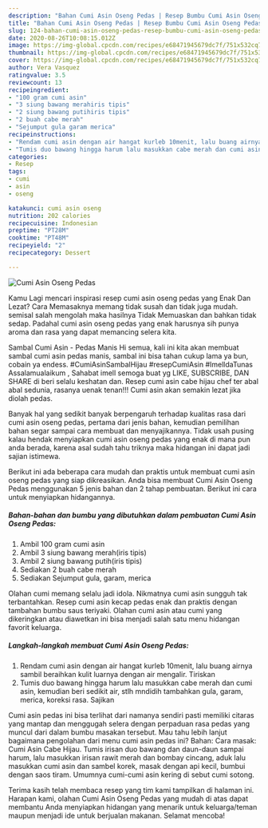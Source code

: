 ```yaml
---
description: "Bahan Cumi Asin Oseng Pedas | Resep Bumbu Cumi Asin Oseng Pedas Yang Mudah Dan Praktis"
title: "Bahan Cumi Asin Oseng Pedas | Resep Bumbu Cumi Asin Oseng Pedas Yang Mudah Dan Praktis"
slug: 124-bahan-cumi-asin-oseng-pedas-resep-bumbu-cumi-asin-oseng-pedas-yang-mudah-dan-praktis
date: 2020-08-26T10:08:15.012Z
image: https://img-global.cpcdn.com/recipes/e68471945679dc7f/751x532cq70/cumi-asin-oseng-pedas-foto-resep-utama.jpg
thumbnail: https://img-global.cpcdn.com/recipes/e68471945679dc7f/751x532cq70/cumi-asin-oseng-pedas-foto-resep-utama.jpg
cover: https://img-global.cpcdn.com/recipes/e68471945679dc7f/751x532cq70/cumi-asin-oseng-pedas-foto-resep-utama.jpg
author: Vera Vasquez
ratingvalue: 3.5
reviewcount: 13
recipeingredient:
- "100 gram cumi asin"
- "3 siung bawang merahiris tipis"
- "2 siung bawang putihiris tipis"
- "2 buah cabe merah"
- "Sejumput gula garam merica"
recipeinstructions:
- "Rendam cumi asin dengan air hangat kurleb 10menit, lalu buang airnya sambil beraihkan kulit luarnya dengan air mengalir. Tiriskan"
- "Tumis duo bawang hingga harum lalu masukkan cabe merah dan cumi asin, kemudian beri sedikit air, stlh mndidih tambahkan gula, garam, merica, koreksi rasa. Sajikan"
categories:
- Resep
tags:
- cumi
- asin
- oseng

katakunci: cumi asin oseng 
nutrition: 202 calories
recipecuisine: Indonesian
preptime: "PT28M"
cooktime: "PT48M"
recipeyield: "2"
recipecategory: Dessert

---
```



![Cumi Asin Oseng Pedas](https://img-global.cpcdn.com/recipes/e68471945679dc7f/751x532cq70/cumi-asin-oseng-pedas-foto-resep-utama.jpg)

Kamu Lagi mencari inspirasi resep cumi asin oseng pedas yang Enak Dan Lezat? Cara Memasaknya memang tidak susah dan tidak juga mudah. semisal salah mengolah maka hasilnya Tidak Memuaskan dan bahkan tidak sedap. Padahal cumi asin oseng pedas yang enak harusnya sih punya aroma dan rasa yang dapat memancing selera kita.

Sambal Cumi Asin - Pedas Manis Hi semua, kali ini kita akan membuat sambal cumi asin pedas manis, sambal ini bisa tahan cukup lama ya bun, cobain ya endess. #CumiAsinSambalHijau #resepCumiAsin #ImelldaTunas Assalamualaikum , Sahabat imell semoga buat yg LIKE, SUBSCRIBE, DAN SHARE di beri selalu keshatan dan. Resep cumi asin cabe hijau chef ter abal abal sedunia, rasanya uenak tenan!!! Cumi asin akan semakin lezat jika diolah pedas.

Banyak hal yang sedikit banyak berpengaruh terhadap kualitas rasa dari cumi asin oseng pedas, pertama dari jenis bahan, kemudian pemilihan bahan segar sampai cara membuat dan menyajikannya. Tidak usah pusing kalau hendak menyiapkan cumi asin oseng pedas yang enak di mana pun anda berada, karena asal sudah tahu triknya maka hidangan ini dapat jadi sajian istimewa.


Berikut ini ada beberapa cara mudah dan praktis untuk membuat cumi asin oseng pedas yang siap dikreasikan. Anda bisa membuat Cumi Asin Oseng Pedas menggunakan 5 jenis bahan dan 2 tahap pembuatan. Berikut ini cara untuk menyiapkan hidangannya.

<!--inarticleads1-->

##### Bahan-bahan dan bumbu yang dibutuhkan dalam pembuatan Cumi Asin Oseng Pedas:

1. Ambil 100 gram cumi asin
1. Ambil 3 siung bawang merah(iris tipis)
1. Ambil 2 siung bawang putih(iris tipis)
1. Sediakan 2 buah cabe merah
1. Sediakan Sejumput gula, garam, merica


Olahan cumi memang selalu jadi idola. Nikmatnya cumi asin sungguh tak terbantahkan. Resep cumi asin kecap pedas enak dan praktis dengan tambahan bumbu saus teriyaki. Olahan cumi asin atau cumi yang dikeringkan atau diawetkan ini bisa menjadi salah satu menu hidangan favorit keluarga. 

<!--inarticleads2-->

##### Langkah-langkah membuat Cumi Asin Oseng Pedas:

1. Rendam cumi asin dengan air hangat kurleb 10menit, lalu buang airnya sambil beraihkan kulit luarnya dengan air mengalir. Tiriskan
1. Tumis duo bawang hingga harum lalu masukkan cabe merah dan cumi asin, kemudian beri sedikit air, stlh mndidih tambahkan gula, garam, merica, koreksi rasa. Sajikan


Cumi asin pedas ini bisa terlihat dari namanya sendiri pasti memiliki citaras yang mantap dan menggugah selera dengan perpaduan rasa pedas yang muncul dari dalam bumbu masakan tersebut. Mau tahu lebih lanjut bagaimana pengolahan dari menu cumi asin pedas ini? Bahan: Cara masak: Cumi Asin Cabe Hijau. Tumis irisan duo bawang dan daun-daun sampai harum, lalu masukkan irisan rawit merah dan bombay cincang, aduk lalu masukkan cumi asin dan sambel korek, masak dengan api kecil, bumbui dengan saos tiram. Umumnya cumi-cumi asin kering di sebut cumi sotong. 

Terima kasih telah membaca resep yang tim kami tampilkan di halaman ini. Harapan kami, olahan Cumi Asin Oseng Pedas yang mudah di atas dapat membantu Anda menyiapkan hidangan yang menarik untuk keluarga/teman maupun menjadi ide untuk berjualan makanan. Selamat mencoba!

